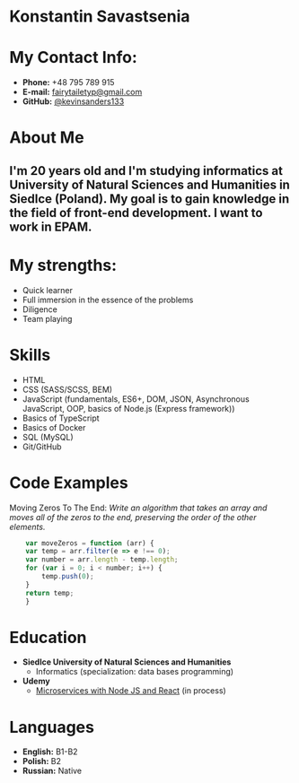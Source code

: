 # Konstantin Savastsenia
# My Contact Info:
* **Phone:** +48 795 789 915
* **E-mail:** [fairytailetyp@gmail.com](fairytailetyp@gmail.com)
* **GitHub:** [@kevinsanders133](https://github.com/kevinsanders133)
# About Me
## I'm 20 years old and I'm studying informatics at University of Natural Sciences and Humanities in Siedlce (Poland). My goal is to gain knowledge in the field of front-end development. I want to work in EPAM.
# **My strengths:**
* Quick learner
* Full immersion in the essence of the problems
* Diligence
* Team playing
# Skills
* HTML
* CSS (SASS/SCSS, BEM)
* JavaScript (fundamentals, ES6+, DOM, JSON, Asynchronous JavaScript, OOP, basics of Node.js (Express framework))
* Basics of TypeScript
* Basics of Docker
* SQL (MySQL)
* Git/GitHub
# Code Examples
Moving Zeros To The End: *Write an algorithm that takes an array and moves all of the zeros to the end, preserving the order of the other elements.*
```javascript 
    var moveZeros = function (arr) {
    var temp = arr.filter(e => e !== 0);
    var number = arr.length - temp.length;
    for (var i = 0; i < number; i++) {
        temp.push(0);
    }
    return temp;
    }
```
# Education
* **Siedlce University of Natural Sciences and Humanities**
    * Informatics (specialization: data bases programming)
* **Udemy**
    * [Microservices with Node JS and React](https://www.udemy.com/course/microservices-with-node-js-and-react/) (in process)
# Languages
* **English:** B1-B2
* **Polish:** B2
* **Russian:** Native
